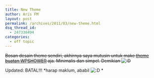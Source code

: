 ```yaml
---
title: New Theme
author: Aris FM
layout: post
permalink: /archives/2011/03/new-theme.html
dsq_thread_id:
  - 247338494
categories:
  - off topic
---
```

<del datetime="2011-03-12T08:21:55+00:00">Bosan desain theme sendiri, akhirnya saya mutusin untuk make <a href="http://wpshower.com/free-wordpress-themes/blogum-free-wordpress-theme/#more-145">theme buatan WPSHOWER</a> aja. Minimalis dan simpel. Demikian <img src='http://i1.wp.com/cekerholic.com/wp-includes/images/smilies/icon_biggrin.gif?w=604' alt=':D' class='wp-smiley' data-recalc-dims="1" /> </del>

Updated: BATAL!!! *harap maklum, ababil <img src='http://i1.wp.com/cekerholic.com/wp-includes/images/smilies/icon_biggrin.gif?w=604' alt=':D' class='wp-smiley' data-recalc-dims="1" /> *